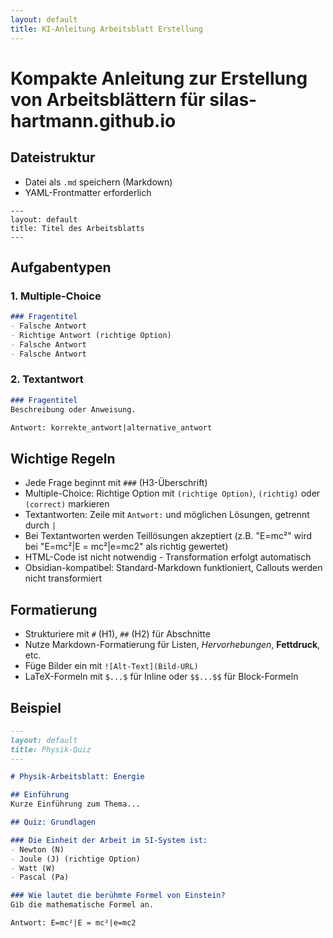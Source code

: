 ```yaml
---
layout: default
title: KI-Anleitung Arbeitsblatt Erstellung
---
```


# Kompakte Anleitung zur Erstellung von Arbeitsblättern für silas-hartmann.github.io

## Dateistruktur
- Datei als `.md` speichern (Markdown)
- YAML-Frontmatter erforderlich
```
---
layout: default
title: Titel des Arbeitsblatts
---
```

## Aufgabentypen

### 1. Multiple-Choice
```markdown
### Fragentitel
- Falsche Antwort
- Richtige Antwort (richtige Option)
- Falsche Antwort
- Falsche Antwort
```

### 2. Textantwort
```markdown
### Fragentitel
Beschreibung oder Anweisung.

Antwort: korrekte_antwort|alternative_antwort
```

## Wichtige Regeln
- Jede Frage beginnt mit `###` (H3-Überschrift)
- Multiple-Choice: Richtige Option mit `(richtige Option)`, `(richtig)` oder `(correct)` markieren
- Textantworten: Zeile mit `Antwort:` und möglichen Lösungen, getrennt durch `|`
- Bei Textantworten werden Teillösungen akzeptiert (z.B. "E=mc²" wird bei "E=mc²|E = mc²|e=mc2" als richtig gewertet)
- HTML-Code ist nicht notwendig - Transformation erfolgt automatisch
- Obsidian-kompatibel: Standard-Markdown funktioniert, Callouts werden nicht transformiert

## Formatierung
- Strukturiere mit `#` (H1), `##` (H2) für Abschnitte
- Nutze Markdown-Formatierung für Listen, *Hervorhebungen*, **Fettdruck**, etc.
- Füge Bilder ein mit `![Alt-Text](Bild-URL)`
- LaTeX-Formeln mit `$...$` für Inline oder `$$...$$` für Block-Formeln

## Beispiel
```markdown
---
layout: default
title: Physik-Quiz
---

# Physik-Arbeitsblatt: Energie

## Einführung
Kurze Einführung zum Thema...

## Quiz: Grundlagen

### Die Einheit der Arbeit im SI-System ist:
- Newton (N)
- Joule (J) (richtige Option)
- Watt (W)
- Pascal (Pa)

### Wie lautet die berühmte Formel von Einstein?
Gib die mathematische Formel an.

Antwort: E=mc²|E = mc²|e=mc2
```